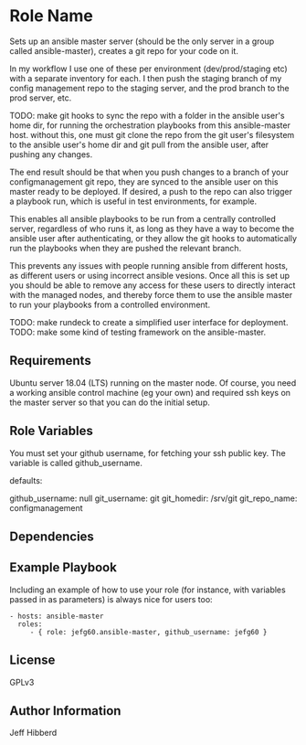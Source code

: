 Role Name
=========

Sets up an ansible master server (should be the only server in a group called ansible-master), creates a git repo for your code on it.

In my workflow I use one of these per environment (dev/prod/staging etc) with a separate inventory for each. I then push the staging branch of my config management repo to the staging server, and the prod branch to the prod server, etc.

TODO: make git hooks to sync the repo with a folder in the ansible user's home dir, for running the orchestration playbooks from this ansible-master host. without this, one must git clone the repo from the git user's filesystem to the ansible user's home dir and git pull from the ansible user, after pushing any changes.

The end result should be that when you push changes to a branch of your configmanagement git repo, they are synced to the ansible user on this master ready to be deployed. If desired, a push to the repo can also trigger a playbook run, which is useful in test environments, for example.

This enables all ansible playbooks to be run from a centrally controlled server, regardless of who runs it, as long as they have a way to become the ansible user after authenticating, or they allow the git hooks to automatically run the playbooks when they are pushed the relevant branch. 

This prevents any issues with people running ansible from different hosts, as different users or using incorrect ansible vesions. Once all this is set up you should be able to remove any access for these users to directly interact with the managed nodes, and thereby force them to use the ansible master to run your playbooks from a controlled environment.

TODO: make rundeck to create a simplified user interface for deployment.
TODO: make some kind of testing framework on the ansible-master.

Requirements
------------

Ubuntu server 18.04 (LTS) running on the master node.
Of course, you need a working ansible control machine (eg your own) and required ssh keys on the master server so that you can do the initial setup.

Role Variables
--------------

You must set your github username, for fetching your ssh public key. The variable is called github_username.

defaults:

github_username: null
git_username: git
git_homedir: /srv/git
git_repo_name: configmanagement

Dependencies
------------


Example Playbook
----------------

Including an example of how to use your role (for instance, with variables passed in as parameters) is always nice for users too:

    - hosts: ansible-master
      roles:
         - { role: jefg60.ansible-master, github_username: jefg60 }

License
-------

GPLv3

Author Information
------------------

Jeff Hibberd
